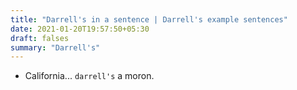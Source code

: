 ```yaml
---
title: "Darrell's in a sentence | Darrell's example sentences"
date: 2021-01-20T19:57:50+05:30
draft: falses
summary: "Darrell's"
---
```

- California... `darrell's` a moron.
                 
